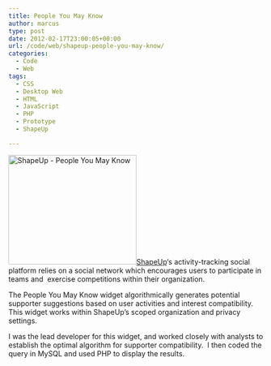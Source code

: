 ```yaml
---
title: People You May Know
author: marcus
type: post
date: 2012-02-17T23:00:05+00:00
url: /code/web/shapeup-people-you-may-know/
categories:
  - Code
  - Web
tags:
  - CSS
  - Desktop Web
  - HTML
  - JavaScript
  - PHP
  - Prototype
  - ShapeUp

---
```

[<img class="alignleft size-full wp-image-214" src="http://alexmarc.us/wp-content/uploads/2012/10/ShapeUp_PeopleYouMayKnow.png" alt="ShapeUp - People You May Know" width="253" height="216" />][1][ShapeUp][2]‘s activity-tracking social platform relies on a social network which encourages users to participate in teams and  exercise competitions within their organization.

The People You May Know widget algorithmically generates potential supporter suggestions based on user activities and interest compatibility. This widget works within ShapeUp’s scoped organization and privacy settings.

I was the lead developer for this widget, and worked closely with analysts to establish the optimal algorithm for supporter compatibility.  I then coded the query in MySQL and used PHP to display the results.

 [1]: http://www.shapeup.com
 [2]: http://www.shapeup.com/